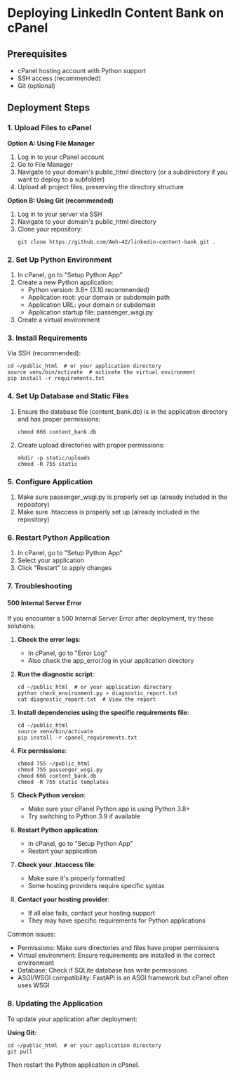# Deploying LinkedIn Content Bank on cPanel

## Prerequisites
- cPanel hosting account with Python support
- SSH access (recommended)
- Git (optional)

## Deployment Steps

### 1. Upload Files to cPanel

**Option A: Using File Manager**
1. Log in to your cPanel account
2. Go to File Manager
3. Navigate to your domain's public_html directory (or a subdirectory if you want to deploy to a subfolder)
4. Upload all project files, preserving the directory structure

**Option B: Using Git (recommended)**
1. Log in to your server via SSH
2. Navigate to your domain's public_html directory
3. Clone your repository:
   ```
   git clone https://github.com/Amh-42/linkedin-content-bank.git .
   ```

### 2. Set Up Python Environment

1. In cPanel, go to "Setup Python App"
2. Create a new Python application:
   - Python version: 3.8+ (3.10 recommended)
   - Application root: your domain or subdomain path
   - Application URL: your domain or subdomain
   - Application startup file: passenger_wsgi.py
3. Create a virtual environment

### 3. Install Requirements

Via SSH (recommended):
```
cd ~/public_html  # or your application directory
source venv/bin/activate  # activate the virtual environment
pip install -r requirements.txt
```

### 4. Set Up Database and Static Files

1. Ensure the database file (content_bank.db) is in the application directory and has proper permissions:
   ```
   chmod 666 content_bank.db
   ```

2. Create upload directories with proper permissions:
   ```
   mkdir -p static/uploads
   chmod -R 755 static
   ```

### 5. Configure Application

1. Make sure passenger_wsgi.py is properly set up (already included in the repository)
2. Make sure .htaccess is properly set up (already included in the repository)

### 6. Restart Python Application

1. In cPanel, go to "Setup Python App"
2. Select your application
3. Click "Restart" to apply changes

### 7. Troubleshooting

#### 500 Internal Server Error

If you encounter a 500 Internal Server Error after deployment, try these solutions:

1. **Check the error logs**:
   - In cPanel, go to "Error Log"
   - Also check the app_error.log in your application directory
   
2. **Run the diagnostic script**:
   ```
   cd ~/public_html  # or your application directory
   python check_environment.py > diagnostic_report.txt
   cat diagnostic_report.txt  # View the report
   ```
   
3. **Install dependencies using the specific requirements file**:
   ```
   cd ~/public_html
   source venv/bin/activate
   pip install -r cpanel_requirements.txt
   ```
   
4. **Fix permissions**:
   ```
   chmod 755 ~/public_html
   chmod 755 passenger_wsgi.py
   chmod 666 content_bank.db
   chmod -R 755 static templates
   ```
   
5. **Check Python version**:
   - Make sure your cPanel Python app is using Python 3.8+
   - Try switching to Python 3.9 if available
   
6. **Restart Python application**:
   - In cPanel, go to "Setup Python App"
   - Restart your application

7. **Check your .htaccess file**:
   - Make sure it's properly formatted
   - Some hosting providers require specific syntax

8. **Contact your hosting provider**:
   - If all else fails, contact your hosting support
   - They may have specific requirements for Python applications

Common issues:
- Permissions: Make sure directories and files have proper permissions
- Virtual environment: Ensure requirements are installed in the correct environment
- Database: Check if SQLite database has write permissions
- ASGI/WSGI compatibility: FastAPI is an ASGI framework but cPanel often uses WSGI

### 8. Updating the Application

To update your application after deployment:

**Using Git:**
```
cd ~/public_html  # or your application directory
git pull
```

Then restart the Python application in cPanel. 